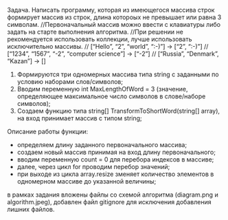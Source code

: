 Задача. Написать программу, которая из имеющегося массива строк формирует массив из строк, длина котороых не превышает или равна 3 символам. 
//Первоначальный массив можно ввести с клавиатуры либо задать на старте выполнения алгоритма. 
//При решении не рекомендуется использовать коллекции, лучше использовать исключительно массивы.
// [“Hello”, “2”, “world”, “:-)”] → [“2”, “:-)”]
// [“1234”, “1567”, “-2”, “computer science”] → [“-2”]
// [“Russia”, “Denmark”, “Kazan”] → []

1. Формируются три одномерных массива типа string с заданными по условию наборами слов/символов;
2. Вводим переменную int MaxLengthOfWord = 3 (значение, определяющее максимальное число символов в слове/наборе символов);
3. Создаем функцию типа string[] TransformToShortWord(string[] array), на вход принимает массив с типом string;

Описание работы функции:

 - определяем длину заданного первоначального массива;
 - создаем новый массив принимая на вход длину первоначального;
 - вводим переменную count = 0 для перебора индексов в массиве;
 - далее, через цикл for проводим перебор значений;
 - при выходе из цикла array.resize зменяет количество элементов в одномерном массиве до указанной величины;
 

 в рамках задания вложены файлы со схемой алгоритма (diagram.png и algorithm.jpeg), добавлен файл gitignore для исключения добавления лишних файлов.

